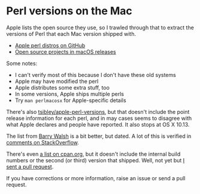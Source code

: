 # Perl versions on the Mac

Apple lists the open source they use, so I trawled through that to
extract the versions of Perl that each Mac version shipped with.

* [Apple perl distros on GitHub](https://github.com/apple-oss-distributions/perl)
* [Open source projects in macOS releases](https://opensource.apple.com/releases/)

Some notes:

* I can't verify most of this because I don't have these old systems
* Apple may have modified the perl
* Apple distributes some extra stuff, too
* In some versions, Apple ships multiple perls
* Try `man perlmacosx` for Apple-specific details

There's also
[tsibley/apple-perl-versions](https://github.com/tsibley/apple-perl-versions),
but that doesn't include the point release information for
each perl, and in may cases seems to disagree with what Apple declares
and people have reported. It also stops at OS X 10.13.

The list from
[Barry Walsh](https://transfixedbutnotdead.com/2010/02/03/perl-and-mac-os-x-versions/)
is a bit better, but dated. A lot of this is verified in
[comments on StackOverflow](https://stackoverflow.com/questions/2092944/how-can-i-find-out-which-perl-version-was-available-on-older-mac-os-x-versions).

There's even [a list on cpan.org](https://www.cpan.org/ports/binaries.html#mac_osx),
but it doesn't include the internal build numbers or the second (or
third) version that shipped. Well, not yet but [I sent a pull request](https://github.com/perlorg/cpanorg/pull/52).

If you have corrections or more information, raise an issue or send a
pull request.
